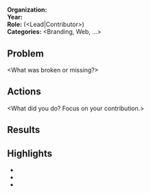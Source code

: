 # <Project Title>

**Organization:** <Org>  
**Year:** <YYYY>  
**Role:** <Role> (<Lead|Contributor>)  
**Categories:** <Branding, Web, ...>

## Problem
<What was broken or missing?>

## Actions
<What did you do? Focus on your contribution.>

## Results
<Impact in plain language. Add numbers if you have them.>

## Highlights
- <One-liner impact>
- <Outcome with a number>
- <Interesting detail>
